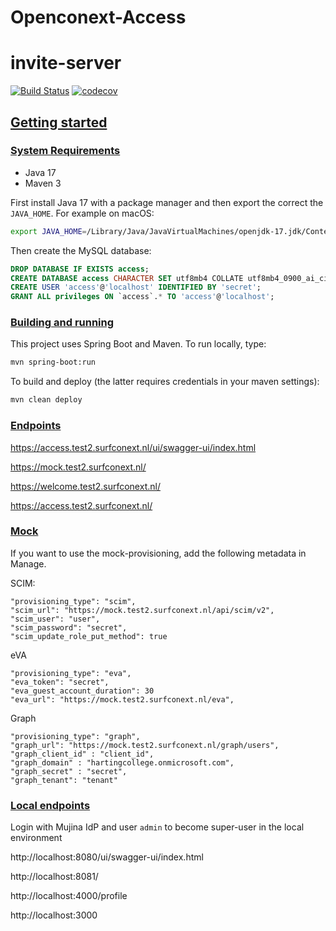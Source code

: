 # Openconext-Access
# invite-server

[![Build Status](https://github.com/OpenConext/OpenConext-Access/actions/workflows/actions.yml/badge.svg)](https://github.com/SOpenConext/OpenConext-Access/actions/workflows/actions.yml/badge.svg)
[![codecov](https://codecov.io/gh/OpenConext/OpenConext-Access/branch/main/graph/badge.svg?token=HZ7ES3TLQ9)](https://codecov.io/gh/OpenConext/OpenConext-Access)

## [Getting started](#getting-started)

### [System Requirements](#system-requirements)

- Java 17
- Maven 3

First install Java 17 with a package manager
and then export the correct the `JAVA_HOME`. For example on macOS:

```bash
export JAVA_HOME=/Library/Java/JavaVirtualMachines/openjdk-17.jdk/Contents/Home/
```

Then create the MySQL database:

```sql
DROP DATABASE IF EXISTS access;
CREATE DATABASE access CHARACTER SET utf8mb4 COLLATE utf8mb4_0900_ai_ci;
CREATE USER 'access'@'localhost' IDENTIFIED BY 'secret';
GRANT ALL privileges ON `access`.* TO 'access'@'localhost';
```

### [Building and running](#building-and-running)

This project uses Spring Boot and Maven. To run locally, type:

```bash
mvn spring-boot:run
```

To build and deploy (the latter requires credentials in your maven settings):

```bash
mvn clean deploy
```

### [Endpoints](#endpoint)

https://access.test2.surfconext.nl/ui/swagger-ui/index.html

https://mock.test2.surfconext.nl/

https://welcome.test2.surfconext.nl/

https://access.test2.surfconext.nl/

### [Mock](#mock)

If you want to use the mock-provisioning, add the following metadata in Manage.

SCIM:
```
"provisioning_type": "scim",
"scim_url": "https://mock.test2.surfconext.nl/api/scim/v2",
"scim_user": "user",
"scim_password": "secret",
"scim_update_role_put_method": true
```
eVA
```
"provisioning_type": "eva",
"eva_token": "secret",
"eva_guest_account_duration": 30
"eva_url": "https://mock.test2.surfconext.nl/eva",
```
Graph
```
"provisioning_type": "graph",
"graph_url": "https://mock.test2.surfconext.nl/graph/users",
"graph_client_id" : "client_id",
"graph_domain" : "hartingcollege.onmicrosoft.com",
"graph_secret" : "secret",
"graph_tenant": "tenant"
```

### [Local endpoints](#local-endpoint)

Login with Mujina IdP and user `admin` to become super-user in the local environment

http://localhost:8080/ui/swagger-ui/index.html

http://localhost:8081/

http://localhost:4000/profile

http://localhost:3000

